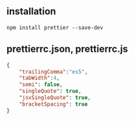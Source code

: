 ## installation
<!--  -->
```shell
npm install prettier --save-dev
```

## prettierrc.json, prettierrc.js
```json
{
    "trailingComma":"es5",
    "tabWidth":4,
    "semi": false,
    "singleQuote": true,
    "jsxSingleQuote": true,
    "bracketSpacing": true
}
```